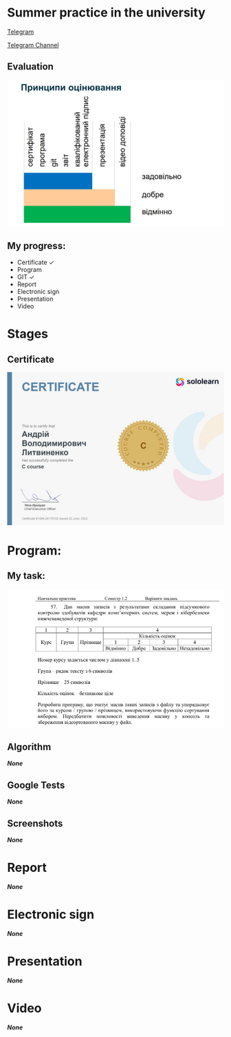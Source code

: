 # Summer practice in the university

[Telegram](https://t.me/fectosha)

[Telegram Channel](https://t.me/varlife)

## Evaluation
![Evaluation](./readme_images/evaluation.jpg)

## My progress:
* Certificate       ✓
* Program           
* GIT               ✓
* Report            
* Electronic sign   
* Presentation      
* Video             

# Stages
## Certificate
![Certificate](./readme_images/certificate.jpg)


# Program:
## My task:
![My Task](./readme_images/task.jpg)

## Algorithm
***None***

## Google Tests
***None***

## Screenshots
***None***


# Report
***None***

# Electronic sign
***None***

# Presentation
***None***

# Video
***None***

